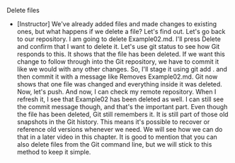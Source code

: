 Delete files
- [Instructor] We've already added files and made changes to existing ones, but what happens if we delete a file? Let's find out. Let's go back to our repository. I am going to delete Example02.md. I'll press Delete and confirm that I want to delete it. Let's use git status to see how Git responds to this. It shows that the file has been deleted. If we want this change to follow through into the Git repository, we have to commit it like we would with any other changes. So, I'll stage it using git add . and then commit it with a message like Removes Example02.md. Git now shows that one file was changed and everything inside it was deleted. Now, let's push. And now, I can check my remote repository. When I refresh it, I see that Example02 has been deleted as well. I can still see the commit message though, and that's the important part. Even though the file has been deleted, Git still remembers it. It is still part of those old snapshots in the Git history. This means it's possible to recover or reference old versions whenever we need. We will see how we can do that in a later video in this chapter. It is good to mention that you can also delete files from the Git command line, but we will stick to this method to keep it simple.